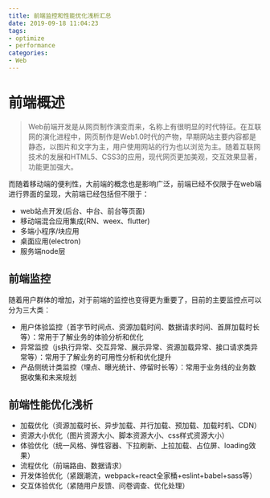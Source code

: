 ```yaml
---
title: 前端监控和性能优化浅析汇总
date: 2019-09-18 11:04:23
tags:
- optimize
- performance
categories: 
- Web
---
```


# 前端概述
>Web前端开发是从网页制作演变而来，名称上有很明显的时代特征。在互联网的演化进程中，网页制作是Web1.0时代的产物，早期网站主要内容都是静态，以图片和文字为主，用户使用网站的行为也以浏览为主。随着互联网技术的发展和HTML5、CSS3的应用，现代网页更加美观，交互效果显著，功能更加强大。

而随着移动端的便利性，大前端的概念也是影响广泛，前端已经不仅限于在web端进行界面的呈现，大前端已经包括但不限于：
- web站点开发(后台、中台、前台等页面)
- 移动端混合应用集成(RN、weex、flutter)
- 多端小程序/块应用
- 桌面应用(electron)
- 服务端node层

<!-- more -->

## 前端监控
随着用户群体的增加，对于前端的监控也变得更为重要了，目前的主要监控点可以分为三大类：
- 用户体验监控（首字节时间点、资源加载时间、数据请求时间、首屏加载时长等）：常用于了解业务的体验分析和优化
- 异常监控（js执行异常、交互异常、展示异常、资源加载异常、接口请求类异常等）：常用于了解业务的可用性分析和优化提升
- 产品侧统计类监控（埋点、曝光统计、停留时长等）：常用于业务线的业务数据收集和未来规划

## 前端性能优化浅析
- 加载优化（资源加载时长、异步加载、并行加载、预加载、加载时机、CDN）
- 资源大小优化（图片资源大小、脚本资源大小、css样式资源大小）
- 体验优化（统一风格、弹性容器、下拉刷新、上拉加载、占位屏、loading效果）
- 流程优化（前端路由、数据请求）
- 开发体验优化（紧跟潮流，webpack+react全家桶+eslint+babel+sass等）
- 交互体验优化（紧随用户反馈、问卷调查、优化处理）

